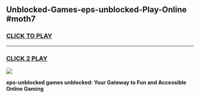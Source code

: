 
## Unblocked-Games-eps-unblocked-Play-Online #moth7
<h3>
<a href="https://news.freeplayer.one?title=eps-unblocked&ref=3">CLICK TO PLAY</a></h3>
<hr>

<h3>
<a href="https://news.freeplayer.one?title=eps-unblocked&ref=3">CLICK 2 PLAY</a>
  
</h3>

<a href="https://news.freeplayer.one?title=eps-unblocked&ref=3"><img src="https://clearcache.store/games.png"></a>


**eps-unblocked games unblocked: Your Gateway to Fun and Accessible Online Gaming**
